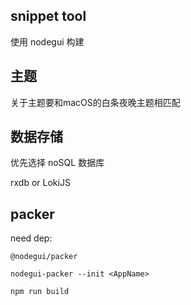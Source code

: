 ## snippet tool

使用 nodegui 构建



## 主题

关于主题要和macOS的白条夜晚主题相匹配


## 数据存储

优先选择 noSQL 数据库

rxdb  or  LokiJS

## packer

need dep:
```
@nodegui/packer
```

```
nodegui-packer --init <AppName>
```

```
npm run build
```
